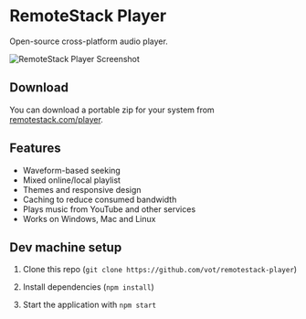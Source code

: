 # RemoteStack Player

Open-source cross-platform audio player.

![RemoteStack Player Screenshot](https://remotestack.com/player/screen-main.png)


## Download

You can download a portable zip for your system from
[remotestack.com/player](https://remotestack.com/player/).


## Features

* Waveform-based seeking
* Mixed online/local playlist
* Themes and responsive design
* Caching to reduce consumed bandwidth
* Plays music from YouTube and other services
* Works on Windows, Mac and Linux


## Dev machine setup

1) Clone this repo (`git clone https://github.com/vot/remotestack-player`)

2) Install dependencies (`npm install`)

3) Start the application with `npm start`
